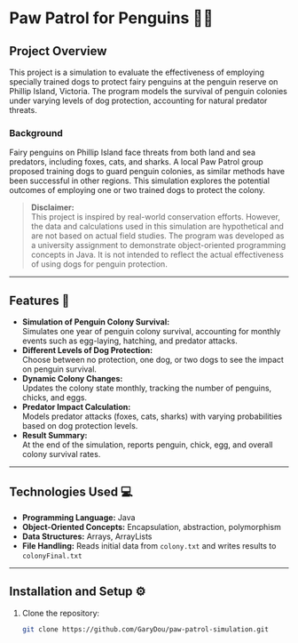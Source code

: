 # Paw Patrol for Penguins 🐧🐾

## Project Overview
This project is a simulation to evaluate the effectiveness of employing specially trained dogs to protect fairy penguins at the penguin reserve on Phillip Island, Victoria. The program models the survival of penguin colonies under varying levels of dog protection, accounting for natural predator threats.

### Background
Fairy penguins on Phillip Island face threats from both land and sea predators, including foxes, cats, and sharks. A local Paw Patrol group proposed training dogs to guard penguin colonies, as similar methods have been successful in other regions. This simulation explores the potential outcomes of employing one or two trained dogs to protect the colony.

> **Disclaimer:**  
> This project is inspired by real-world conservation efforts. However, the data and calculations used in this simulation are hypothetical and are not based on actual field studies. The program was developed as a university assignment to demonstrate object-oriented programming concepts in Java. It is not intended to reflect the actual effectiveness of using dogs for penguin protection.

---

## Features 🚀
- **Simulation of Penguin Colony Survival:**  
  Simulates one year of penguin colony survival, accounting for monthly events such as egg-laying, hatching, and predator attacks.  
- **Different Levels of Dog Protection:**  
  Choose between no protection, one dog, or two dogs to see the impact on penguin survival.  
- **Dynamic Colony Changes:**  
  Updates the colony state monthly, tracking the number of penguins, chicks, and eggs.  
- **Predator Impact Calculation:**  
  Models predator attacks (foxes, cats, sharks) with varying probabilities based on dog protection levels.  
- **Result Summary:**  
  At the end of the simulation, reports penguin, chick, egg, and overall colony survival rates.  

---

## Technologies Used 💻
- **Programming Language:** Java   
- **Object-Oriented Concepts:** Encapsulation, abstraction, polymorphism  
- **Data Structures:** Arrays, ArrayLists  
- **File Handling:** Reads initial data from `colony.txt` and writes results to `colonyFinal.txt`  

---

## Installation and Setup ⚙️
1. Clone the repository:  
   ```bash
   git clone https://github.com/GaryDou/paw-patrol-simulation.git
